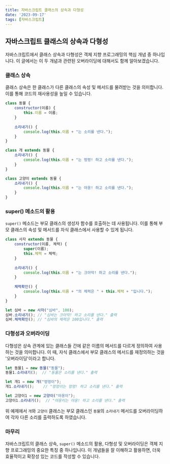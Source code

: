 ```yaml
---
title: 자바스크립트 클래스의 상속과 다형성
date: '2023-09-17'
tags: [자바스크립트]
---
```

## 자바스크립트 클래스의 상속과 다형성

자바스크립트에서 클래스 상속과 다형성은 객체 지향 프로그래밍의 핵심 개념 중 하나입니다. 이 글에서는 이 두 개념과 관련된 오버라이딩에 대해서도 함께 알아보겠습니다.

### 클래스 상속

클래스 상속은 한 클래스가 다른 클래스의 속성 및 메서드를 물려받는 것을 의미합니다. 이를 통해 코드의 재사용성을 높일 수 있습니다.

```javascript
class 동물 {
    constructor(이름) {
        this.이름 = 이름;
    }
    
    소리내기() {
        console.log(this.이름 + "는 소리를 낸다.");
    }
}

class 개 extends 동물 {
    소리내기() {
        console.log(this.이름 + "는 멍멍! 하고 소리를 낸다.");
    }
}

class 고양이 extends 동물 {
    소리내기() {
        console.log(this.이름 + "는 야옹! 하고 소리를 낸다.");
    }
}
```

### super() 메소드의 활용

`super()` 메소드는 부모 클래스의 생성자 함수를 호출하는 데 사용됩니다. 이를 통해 부모 클래스의 속성 및 메서드를 자식 클래스에서 사용할 수 있게 됩니다.

```javascript
class 사자 extends 동물 {
    constructor(이름, 체력) {
        super(이름);
        this.체력 = 체력;
    }
    
    소리내기() {
        console.log(this.이름 + "는 크아악! 하고 소리를 낸다.");
    }
    
    체력확인() {
        console.log(this.이름 + "의 체력은 " + this.체력 + "입니다.");
    }
}

let 심바 = new 사자("심바", 100);
심바.소리내기(); // "심바는 크아악! 하고 소리를 낸다." 출력
심바.체력확인(); // "심바의 체력은 100입니다." 출력
```

### 다형성과 오버라이딩

다형성은 상속 관계에 있는 클래스들 간에 같은 이름의 메서드를 다르게 정의하여 사용하는 것을 의미합니다. 이 때, 자식 클래스에서 부모 클래스의 메서드를 재정의하는 것을 '오버라이딩'이라고 합니다.

```javascript
let 동물1 = new 동물("동물");
동물1.소리내기();  // "동물은 소리를 낸다." 출력

let 개1 = new 개("멍멍이");
개1.소리내기();    // "멍멍이는 멍멍! 하고 소리를 낸다." 출력

let 고양이1 = new 고양이("야옹이");
고양이1.소리내기();  // "야옹이는 야옹! 하고 소리를 낸다." 출력
```

위 예제에서 `개`와 `고양이` 클래스는 부모 클래스인 `동물`의 `소리내기` 메서드를 오버라이딩하여 각자 다른 소리를 출력하도록 하였습니다.

### 마무리

자바스크립트의 클래스 상속, `super()` 메소드의 활용, 다형성 및 오버라이딩은 객체 지향 프로그래밍의 중요한 특징 중 하나입니다. 이 개념들을 잘 이해하고 활용하면, 더욱 효율적이고 확장성 있는 코드를 작성할 수 있습니다.

